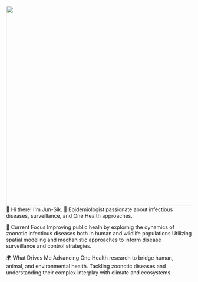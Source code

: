 <img align="right" width="543" src="https://user-images.githubusercontent.com/85563905/121202612-6341fb80-c8b0-11eb-9c2e-80ca3fc78a6d.png">

👋 Hi there! I'm Jun-Sik.
🔬 Epidemiologist passionate about infectious diseases, surveillance, and One Health approaches.

🌱 Current Focus
Improving public healh by explornig the dynamics of zoonotic infectious diseases both in human and wildlife populations
Utilizing spatial modeling and mechanistic approaches to inform disease surveillance and control strategies.

🌍 What Drives Me
Advancing One Health research to bridge human, animal, and environmental health.
Tackling zoonotic diseases and understanding their complex interplay with climate and ecosystems.  


<!---
borizook/borizook is a ✨ special ✨ repository because its `README.md` (this file) appears on your GitHub profile.
You can click the Preview link to take a look at your changes.
--->
